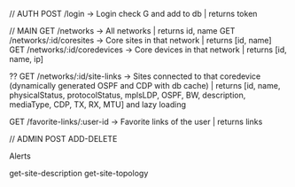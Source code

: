 // AUTH
POST /login → Login check G and add to db | returns token

// MAIN
GET /networks → All networks | returns id, name
GET /networks/:id/coresites → Core sites in that network | returns [id, name]
GET /networks/:id/coredevices → Core devices in that network | returns [id, name, ip]

?? GET /networks/:id/site-links → Sites connected to that coredevice (dynamically generated OSPF and CDP with db cache) | returns [id, name, physicalStatus, protocolStatus, mplsLDP, OSPF, BW, description, mediaType, CDP, TX, RX, MTU] and lazy loading

GET /favorite-links/:user-id → Favorite links of the user | returns links

// ADMIN
POST
ADD-DELETE

Alerts

get-site-description
get-site-topology
